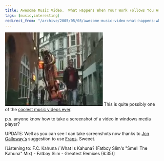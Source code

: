 ```yaml
---
title: Awesome Music Video.  What Happens When Your Work Follows You Around?
tags: [music,interesting]
redirect_from: "/archive/2005/05/08/awesome-music-video-what-happens-when-your-work-follows-you-around.aspx/"
---
```


![Music Video Screenshot](/assets/images/CoolVideo.jpg) This is quite possibly
one of the [coolest music videos
ever](http://exodus.interoutemediaservices.com/deliverMedia.asp?id=34205f2d-a938-4d18-908e-31671813fb84&delivery=stream).

p.s. anyone know how to take a screenshot of a video in windows media
player?

UPDATE: Well as you can see I can take screenshots now thanks to [Jon
Galloway's](http://weblogs.asp.net/jgalloway) suggestion to use
[Fraps](http://www.fraps.com/). Sweeet.

[Listening to: F.C. Kahuna / What Is Kahuna? (Fatboy Slim's "Smell The
Kahuna" Mix) - Fatboy Slim - Greatest Remixes (6:35)]

